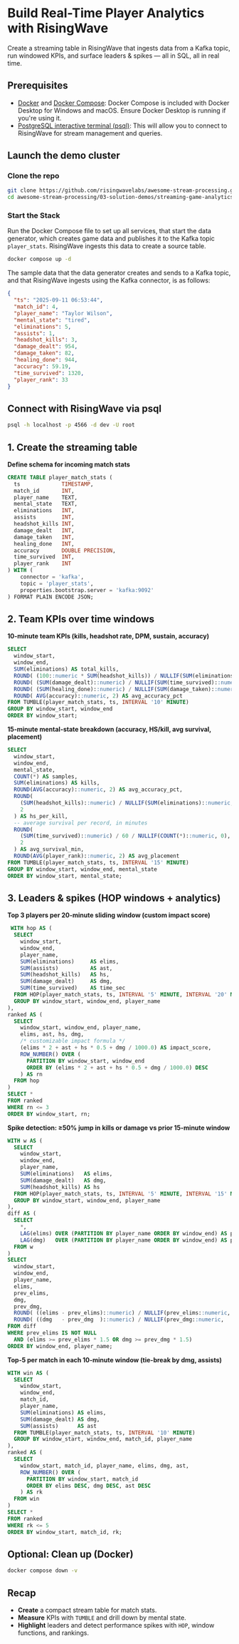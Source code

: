 # Build Real-Time Player Analytics  with RisingWave
Create a streaming table in RisingWave that ingests data from a Kafka topic, run windowed KPIs, and surface leaders & spikes — all in SQL, all in real time.

## Prerequisites
- [Docker](https://docs.docker.com/get-docker/) and [Docker Compose](https://docs.docker.com/compose/install/): Docker Compose is included with Docker Desktop for Windows and macOS. Ensure Docker Desktop is running if you're using it.
- [PostgreSQL interactive terminal (psql)](https://www.postgresql.org/download/): This will allow you to connect to RisingWave for stream management and queries.

## Launch the demo cluster

### Clone the repo

```bash
git clone https://github.com/risingwavelabs/awesome-stream-processing.git
cd awesome-stream-processing/03-solution-demos/streaming-game-analytics
```

### Start the Stack

Run the Docker Compose file to set up all services, that start the data generator, which creates game data and publishes it to the Kafka topic `player_stats`. RisingWave ingests this data to create a source table.

```bash
docker compose up -d
```

The sample data that the data generator creates and sends to a Kafka topic, and that RisingWave ingests using the Kafka connector, is as follows:

```json
{
  "ts": "2025-09-11 06:53:44",
  "match_id": 4,
  "player_name": "Taylor Wilson",
  "mental_state": "tired",
  "eliminations": 5,
  "assists": 1,
  "headshot_kills": 3,
  "damage_dealt": 954,
  "damage_taken": 82,
  "healing_done": 944,
  "accuracy": 59.19,
  "time_survived": 1320,
  "player_rank": 33
}
```

## Connect with RisingWave via psql

```bash
psql -h localhost -p 4566 -d dev -U root
```

## 1. Create the streaming table

**Define schema for incoming match stats**

```sql
CREATE TABLE player_match_stats (
  ts             TIMESTAMP,
  match_id       INT,
  player_name    TEXT,
  mental_state   TEXT,
  eliminations   INT,
  assists        INT,
  headshot_kills INT,
  damage_dealt   INT,
  damage_taken   INT,
  healing_done   INT,
  accuracy       DOUBLE PRECISION,
  time_survived  INT,
  player_rank    INT
) WITH (
    connector = 'kafka',
    topic = 'player_stats',
    properties.bootstrap.server = 'kafka:9092'
) FORMAT PLAIN ENCODE JSON;
```

## 2. Team KPIs over time windows

**10-minute team KPIs (kills, headshot rate, DPM, sustain, accuracy)**

```sql
SELECT
  window_start,
  window_end,
  SUM(eliminations) AS total_kills,
  ROUND( (100::numeric * SUM(headshot_kills)) / NULLIF(SUM(eliminations), 0), 2) AS headshot_rate_pct,
  ROUND( (SUM(damage_dealt)::numeric) / NULLIF(SUM(time_survived)::numeric / 60, 0), 2) AS team_dpm,
  ROUND( (SUM(healing_done)::numeric) / NULLIF(SUM(damage_taken)::numeric, 0), 2) AS sustain_ratio,
  ROUND( AVG(accuracy)::numeric, 2) AS avg_accuracy_pct
FROM TUMBLE(player_match_stats, ts, INTERVAL '10' MINUTE)
GROUP BY window_start, window_end
ORDER BY window_start;
```

**15-minute mental-state breakdown (accuracy, HS/kill, avg survival, placement)**

```sql
SELECT
  window_start,
  window_end,
  mental_state,
  COUNT(*) AS samples,
  SUM(eliminations) AS kills,
  ROUND(AVG(accuracy)::numeric, 2) AS avg_accuracy_pct,
  ROUND(
    (SUM(headshot_kills)::numeric) / NULLIF(SUM(eliminations)::numeric, 0),
    2
  ) AS hs_per_kill,
  -- average survival per record, in minutes
  ROUND(
    (SUM(time_survived)::numeric) / 60 / NULLIF(COUNT(*)::numeric, 0),
    2
  ) AS avg_survival_min,
  ROUND(AVG(player_rank)::numeric, 2) AS avg_placement
FROM TUMBLE(player_match_stats, ts, INTERVAL '15' MINUTE)
GROUP BY window_start, window_end, mental_state
ORDER BY window_start, mental_state;
```

## 3. Leaders & spikes (HOP windows + analytics)

**Top 3 players per 20-minute sliding window (custom impact score)**

```sql
 WITH hop AS (
  SELECT
    window_start,
    window_end,
    player_name,
    SUM(eliminations)     AS elims,
    SUM(assists)          AS ast,
    SUM(headshot_kills)   AS hs,
    SUM(damage_dealt)     AS dmg,
    SUM(time_survived)    AS time_sec
  FROM HOP(player_match_stats, ts, INTERVAL '5' MINUTE, INTERVAL '20' MINUTE)
  GROUP BY window_start, window_end, player_name
),
ranked AS (
  SELECT
    window_start, window_end, player_name,
    elims, ast, hs, dmg,
    /* customizable impact formula */
    (elims * 2 + ast + hs * 0.5 + dmg / 1000.0) AS impact_score,
    ROW_NUMBER() OVER (
      PARTITION BY window_start, window_end
      ORDER BY (elims * 2 + ast + hs * 0.5 + dmg / 1000.0) DESC
    ) AS rn
  FROM hop
)
SELECT *
FROM ranked
WHERE rn <= 3
ORDER BY window_start, rn;
```

**Spike detection: ≥50% jump in kills or damage vs prior 15-minute window**

```sql
WITH w AS (
  SELECT
    window_start,
    window_end,
    player_name,
    SUM(eliminations)   AS elims,
    SUM(damage_dealt)   AS dmg,
    SUM(headshot_kills) AS hs
  FROM HOP(player_match_stats, ts, INTERVAL '5' MINUTE, INTERVAL '15' MINUTE)
  GROUP BY window_start, window_end, player_name
),
diff AS (
  SELECT
    *,
    LAG(elims) OVER (PARTITION BY player_name ORDER BY window_end) AS prev_elims,
    LAG(dmg)   OVER (PARTITION BY player_name ORDER BY window_end) AS prev_dmg
  FROM w
)
SELECT
  window_start,
  window_end,
  player_name,
  elims,
  prev_elims,
  dmg,
  prev_dmg,
  ROUND( ((elims - prev_elims)::numeric) / NULLIF(prev_elims::numeric, 0), 2 ) AS kill_jump_ratio,
  ROUND( ((dmg   - prev_dmg  )::numeric) / NULLIF(prev_dmg::numeric,   0), 2 ) AS dmg_jump_ratio
FROM diff
WHERE prev_elims IS NOT NULL
  AND (elims >= prev_elims * 1.5 OR dmg >= prev_dmg * 1.5)
ORDER BY window_end, player_name;
```

**Top-5 per match in each 10-minute window (tie-break by dmg, assists)**

```sql
WITH win AS (
  SELECT
    window_start,
    window_end,
    match_id,
    player_name,
    SUM(eliminations) AS elims,
    SUM(damage_dealt) AS dmg,
    SUM(assists)      AS ast
  FROM TUMBLE(player_match_stats, ts, INTERVAL '10' MINUTE)
  GROUP BY window_start, window_end, match_id, player_name
),
ranked AS (
  SELECT
    window_start, match_id, player_name, elims, dmg, ast,
    ROW_NUMBER() OVER (
      PARTITION BY window_start, match_id
      ORDER BY elims DESC, dmg DESC, ast DESC
    ) AS rk
  FROM win
)
SELECT *
FROM ranked
WHERE rk <= 5
ORDER BY window_start, match_id, rk;
```

## Optional: Clean up (Docker)

```bash
docker compose down -v
```

## Recap

- **Create** a compact stream table for match stats.
- **Measure** KPIs with `TUMBLE` and drill down by mental state.
- **Highlight** leaders and detect performance spikes with `HOP`, window functions, and rankings.

